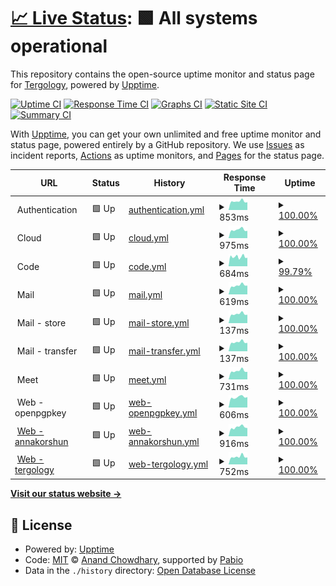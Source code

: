 # [📈 Live Status](https://Tergology.github.io/infra-upptime): <!--live status--> **🟩 All systems operational**

This repository contains the open-source uptime monitor and status page for [Tergology](http://tergology.com), powered by [Upptime](https://github.com/upptime/upptime).

[![Uptime CI](https://github.com/Tergology/infra-upptime/workflows/Uptime%20CI/badge.svg)](https://github.com/Tergology/infra-upptime/actions?query=workflow%3A%22Uptime+CI%22)
[![Response Time CI](https://github.com/Tergology/infra-upptime/workflows/Response%20Time%20CI/badge.svg)](https://github.com/Tergology/infra-upptime/actions?query=workflow%3A%22Response+Time+CI%22)
[![Graphs CI](https://github.com/Tergology/infra-upptime/workflows/Graphs%20CI/badge.svg)](https://github.com/Tergology/infra-upptime/actions?query=workflow%3A%22Graphs+CI%22)
[![Static Site CI](https://github.com/Tergology/infra-upptime/workflows/Static%20Site%20CI/badge.svg)](https://github.com/Tergology/infra-upptime/actions?query=workflow%3A%22Static+Site+CI%22)
[![Summary CI](https://github.com/Tergology/infra-upptime/workflows/Summary%20CI/badge.svg)](https://github.com/Tergology/infra-upptime/actions?query=workflow%3A%22Summary+CI%22)

With [Upptime](https://upptime.js.org), you can get your own unlimited and free uptime monitor and status page, powered entirely by a GitHub repository. We use [Issues](https://github.com/Tergology/infra-upptime/issues) as incident reports, [Actions](https://github.com/Tergology/infra-upptime/actions) as uptime monitors, and [Pages](https://Tergology.github.io/infra-upptime) for the status page.

<!--start: status pages-->
<!-- This summary is generated by Upptime (https://github.com/upptime/upptime) -->
<!-- Do not edit this manually, your changes will be overwritten -->
<!-- prettier-ignore -->
| URL | Status | History | Response Time | Uptime |
| --- | ------ | ------- | ------------- | ------ |
| <img alt="" src="https://icons.duckduckgo.com/ip3/auth.$tlg_domain.ico" height="13"> Authentication | 🟩 Up | [authentication.yml](https://github.com/Tergology/infra-upptime/commits/HEAD/history/authentication.yml) | <details><summary><img alt="Response time graph" src="./graphs/authentication/response-time-week.png" height="20"> 853ms</summary><br><a href="https://Tergology.github.io/infra-upptime/history/authentication"><img alt="Response time 884" src="https://img.shields.io/endpoint?url=https%3A%2F%2Fraw.githubusercontent.com%2FTergology%2Finfra-upptime%2FHEAD%2Fapi%2Fauthentication%2Fresponse-time.json"></a><br><a href="https://Tergology.github.io/infra-upptime/history/authentication"><img alt="24-hour response time 1084" src="https://img.shields.io/endpoint?url=https%3A%2F%2Fraw.githubusercontent.com%2FTergology%2Finfra-upptime%2FHEAD%2Fapi%2Fauthentication%2Fresponse-time-day.json"></a><br><a href="https://Tergology.github.io/infra-upptime/history/authentication"><img alt="7-day response time 853" src="https://img.shields.io/endpoint?url=https%3A%2F%2Fraw.githubusercontent.com%2FTergology%2Finfra-upptime%2FHEAD%2Fapi%2Fauthentication%2Fresponse-time-week.json"></a><br><a href="https://Tergology.github.io/infra-upptime/history/authentication"><img alt="30-day response time 896" src="https://img.shields.io/endpoint?url=https%3A%2F%2Fraw.githubusercontent.com%2FTergology%2Finfra-upptime%2FHEAD%2Fapi%2Fauthentication%2Fresponse-time-month.json"></a><br><a href="https://Tergology.github.io/infra-upptime/history/authentication"><img alt="1-year response time 884" src="https://img.shields.io/endpoint?url=https%3A%2F%2Fraw.githubusercontent.com%2FTergology%2Finfra-upptime%2FHEAD%2Fapi%2Fauthentication%2Fresponse-time-year.json"></a></details> | <details><summary><a href="https://Tergology.github.io/infra-upptime/history/authentication">100.00%</a></summary><a href="https://Tergology.github.io/infra-upptime/history/authentication"><img alt="All-time uptime 100.00%" src="https://img.shields.io/endpoint?url=https%3A%2F%2Fraw.githubusercontent.com%2FTergology%2Finfra-upptime%2FHEAD%2Fapi%2Fauthentication%2Fuptime.json"></a><br><a href="https://Tergology.github.io/infra-upptime/history/authentication"><img alt="24-hour uptime 100.00%" src="https://img.shields.io/endpoint?url=https%3A%2F%2Fraw.githubusercontent.com%2FTergology%2Finfra-upptime%2FHEAD%2Fapi%2Fauthentication%2Fuptime-day.json"></a><br><a href="https://Tergology.github.io/infra-upptime/history/authentication"><img alt="7-day uptime 100.00%" src="https://img.shields.io/endpoint?url=https%3A%2F%2Fraw.githubusercontent.com%2FTergology%2Finfra-upptime%2FHEAD%2Fapi%2Fauthentication%2Fuptime-week.json"></a><br><a href="https://Tergology.github.io/infra-upptime/history/authentication"><img alt="30-day uptime 100.00%" src="https://img.shields.io/endpoint?url=https%3A%2F%2Fraw.githubusercontent.com%2FTergology%2Finfra-upptime%2FHEAD%2Fapi%2Fauthentication%2Fuptime-month.json"></a><br><a href="https://Tergology.github.io/infra-upptime/history/authentication"><img alt="1-year uptime 100.00%" src="https://img.shields.io/endpoint?url=https%3A%2F%2Fraw.githubusercontent.com%2FTergology%2Finfra-upptime%2FHEAD%2Fapi%2Fauthentication%2Fuptime-year.json"></a></details>
| <img alt="" src="https://icons.duckduckgo.com/ip3/cloud.$tlg_domain.ico" height="13"> Cloud | 🟩 Up | [cloud.yml](https://github.com/Tergology/infra-upptime/commits/HEAD/history/cloud.yml) | <details><summary><img alt="Response time graph" src="./graphs/cloud/response-time-week.png" height="20"> 975ms</summary><br><a href="https://Tergology.github.io/infra-upptime/history/cloud"><img alt="Response time 958" src="https://img.shields.io/endpoint?url=https%3A%2F%2Fraw.githubusercontent.com%2FTergology%2Finfra-upptime%2FHEAD%2Fapi%2Fcloud%2Fresponse-time.json"></a><br><a href="https://Tergology.github.io/infra-upptime/history/cloud"><img alt="24-hour response time 1249" src="https://img.shields.io/endpoint?url=https%3A%2F%2Fraw.githubusercontent.com%2FTergology%2Finfra-upptime%2FHEAD%2Fapi%2Fcloud%2Fresponse-time-day.json"></a><br><a href="https://Tergology.github.io/infra-upptime/history/cloud"><img alt="7-day response time 975" src="https://img.shields.io/endpoint?url=https%3A%2F%2Fraw.githubusercontent.com%2FTergology%2Finfra-upptime%2FHEAD%2Fapi%2Fcloud%2Fresponse-time-week.json"></a><br><a href="https://Tergology.github.io/infra-upptime/history/cloud"><img alt="30-day response time 975" src="https://img.shields.io/endpoint?url=https%3A%2F%2Fraw.githubusercontent.com%2FTergology%2Finfra-upptime%2FHEAD%2Fapi%2Fcloud%2Fresponse-time-month.json"></a><br><a href="https://Tergology.github.io/infra-upptime/history/cloud"><img alt="1-year response time 958" src="https://img.shields.io/endpoint?url=https%3A%2F%2Fraw.githubusercontent.com%2FTergology%2Finfra-upptime%2FHEAD%2Fapi%2Fcloud%2Fresponse-time-year.json"></a></details> | <details><summary><a href="https://Tergology.github.io/infra-upptime/history/cloud">100.00%</a></summary><a href="https://Tergology.github.io/infra-upptime/history/cloud"><img alt="All-time uptime 99.94%" src="https://img.shields.io/endpoint?url=https%3A%2F%2Fraw.githubusercontent.com%2FTergology%2Finfra-upptime%2FHEAD%2Fapi%2Fcloud%2Fuptime.json"></a><br><a href="https://Tergology.github.io/infra-upptime/history/cloud"><img alt="24-hour uptime 100.00%" src="https://img.shields.io/endpoint?url=https%3A%2F%2Fraw.githubusercontent.com%2FTergology%2Finfra-upptime%2FHEAD%2Fapi%2Fcloud%2Fuptime-day.json"></a><br><a href="https://Tergology.github.io/infra-upptime/history/cloud"><img alt="7-day uptime 100.00%" src="https://img.shields.io/endpoint?url=https%3A%2F%2Fraw.githubusercontent.com%2FTergology%2Finfra-upptime%2FHEAD%2Fapi%2Fcloud%2Fuptime-week.json"></a><br><a href="https://Tergology.github.io/infra-upptime/history/cloud"><img alt="30-day uptime 99.85%" src="https://img.shields.io/endpoint?url=https%3A%2F%2Fraw.githubusercontent.com%2FTergology%2Finfra-upptime%2FHEAD%2Fapi%2Fcloud%2Fuptime-month.json"></a><br><a href="https://Tergology.github.io/infra-upptime/history/cloud"><img alt="1-year uptime 99.94%" src="https://img.shields.io/endpoint?url=https%3A%2F%2Fraw.githubusercontent.com%2FTergology%2Finfra-upptime%2FHEAD%2Fapi%2Fcloud%2Fuptime-year.json"></a></details>
| <img alt="" src="https://icons.duckduckgo.com/ip3/code.$tlg_domain.ico" height="13"> Code | 🟩 Up | [code.yml](https://github.com/Tergology/infra-upptime/commits/HEAD/history/code.yml) | <details><summary><img alt="Response time graph" src="./graphs/code/response-time-week.png" height="20"> 684ms</summary><br><a href="https://Tergology.github.io/infra-upptime/history/code"><img alt="Response time 710" src="https://img.shields.io/endpoint?url=https%3A%2F%2Fraw.githubusercontent.com%2FTergology%2Finfra-upptime%2FHEAD%2Fapi%2Fcode%2Fresponse-time.json"></a><br><a href="https://Tergology.github.io/infra-upptime/history/code"><img alt="24-hour response time 915" src="https://img.shields.io/endpoint?url=https%3A%2F%2Fraw.githubusercontent.com%2FTergology%2Finfra-upptime%2FHEAD%2Fapi%2Fcode%2Fresponse-time-day.json"></a><br><a href="https://Tergology.github.io/infra-upptime/history/code"><img alt="7-day response time 684" src="https://img.shields.io/endpoint?url=https%3A%2F%2Fraw.githubusercontent.com%2FTergology%2Finfra-upptime%2FHEAD%2Fapi%2Fcode%2Fresponse-time-week.json"></a><br><a href="https://Tergology.github.io/infra-upptime/history/code"><img alt="30-day response time 708" src="https://img.shields.io/endpoint?url=https%3A%2F%2Fraw.githubusercontent.com%2FTergology%2Finfra-upptime%2FHEAD%2Fapi%2Fcode%2Fresponse-time-month.json"></a><br><a href="https://Tergology.github.io/infra-upptime/history/code"><img alt="1-year response time 710" src="https://img.shields.io/endpoint?url=https%3A%2F%2Fraw.githubusercontent.com%2FTergology%2Finfra-upptime%2FHEAD%2Fapi%2Fcode%2Fresponse-time-year.json"></a></details> | <details><summary><a href="https://Tergology.github.io/infra-upptime/history/code">99.79%</a></summary><a href="https://Tergology.github.io/infra-upptime/history/code"><img alt="All-time uptime 99.93%" src="https://img.shields.io/endpoint?url=https%3A%2F%2Fraw.githubusercontent.com%2FTergology%2Finfra-upptime%2FHEAD%2Fapi%2Fcode%2Fuptime.json"></a><br><a href="https://Tergology.github.io/infra-upptime/history/code"><img alt="24-hour uptime 100.00%" src="https://img.shields.io/endpoint?url=https%3A%2F%2Fraw.githubusercontent.com%2FTergology%2Finfra-upptime%2FHEAD%2Fapi%2Fcode%2Fuptime-day.json"></a><br><a href="https://Tergology.github.io/infra-upptime/history/code"><img alt="7-day uptime 99.79%" src="https://img.shields.io/endpoint?url=https%3A%2F%2Fraw.githubusercontent.com%2FTergology%2Finfra-upptime%2FHEAD%2Fapi%2Fcode%2Fuptime-week.json"></a><br><a href="https://Tergology.github.io/infra-upptime/history/code"><img alt="30-day uptime 99.75%" src="https://img.shields.io/endpoint?url=https%3A%2F%2Fraw.githubusercontent.com%2FTergology%2Finfra-upptime%2FHEAD%2Fapi%2Fcode%2Fuptime-month.json"></a><br><a href="https://Tergology.github.io/infra-upptime/history/code"><img alt="1-year uptime 99.93%" src="https://img.shields.io/endpoint?url=https%3A%2F%2Fraw.githubusercontent.com%2FTergology%2Finfra-upptime%2FHEAD%2Fapi%2Fcode%2Fuptime-year.json"></a></details>
| <img alt="" src="https://icons.duckduckgo.com/ip3/mail.$tlg_domain.ico" height="13"> Mail | 🟩 Up | [mail.yml](https://github.com/Tergology/infra-upptime/commits/HEAD/history/mail.yml) | <details><summary><img alt="Response time graph" src="./graphs/mail/response-time-week.png" height="20"> 619ms</summary><br><a href="https://Tergology.github.io/infra-upptime/history/mail"><img alt="Response time 589" src="https://img.shields.io/endpoint?url=https%3A%2F%2Fraw.githubusercontent.com%2FTergology%2Finfra-upptime%2FHEAD%2Fapi%2Fmail%2Fresponse-time.json"></a><br><a href="https://Tergology.github.io/infra-upptime/history/mail"><img alt="24-hour response time 893" src="https://img.shields.io/endpoint?url=https%3A%2F%2Fraw.githubusercontent.com%2FTergology%2Finfra-upptime%2FHEAD%2Fapi%2Fmail%2Fresponse-time-day.json"></a><br><a href="https://Tergology.github.io/infra-upptime/history/mail"><img alt="7-day response time 619" src="https://img.shields.io/endpoint?url=https%3A%2F%2Fraw.githubusercontent.com%2FTergology%2Finfra-upptime%2FHEAD%2Fapi%2Fmail%2Fresponse-time-week.json"></a><br><a href="https://Tergology.github.io/infra-upptime/history/mail"><img alt="30-day response time 607" src="https://img.shields.io/endpoint?url=https%3A%2F%2Fraw.githubusercontent.com%2FTergology%2Finfra-upptime%2FHEAD%2Fapi%2Fmail%2Fresponse-time-month.json"></a><br><a href="https://Tergology.github.io/infra-upptime/history/mail"><img alt="1-year response time 589" src="https://img.shields.io/endpoint?url=https%3A%2F%2Fraw.githubusercontent.com%2FTergology%2Finfra-upptime%2FHEAD%2Fapi%2Fmail%2Fresponse-time-year.json"></a></details> | <details><summary><a href="https://Tergology.github.io/infra-upptime/history/mail">100.00%</a></summary><a href="https://Tergology.github.io/infra-upptime/history/mail"><img alt="All-time uptime 99.99%" src="https://img.shields.io/endpoint?url=https%3A%2F%2Fraw.githubusercontent.com%2FTergology%2Finfra-upptime%2FHEAD%2Fapi%2Fmail%2Fuptime.json"></a><br><a href="https://Tergology.github.io/infra-upptime/history/mail"><img alt="24-hour uptime 100.00%" src="https://img.shields.io/endpoint?url=https%3A%2F%2Fraw.githubusercontent.com%2FTergology%2Finfra-upptime%2FHEAD%2Fapi%2Fmail%2Fuptime-day.json"></a><br><a href="https://Tergology.github.io/infra-upptime/history/mail"><img alt="7-day uptime 100.00%" src="https://img.shields.io/endpoint?url=https%3A%2F%2Fraw.githubusercontent.com%2FTergology%2Finfra-upptime%2FHEAD%2Fapi%2Fmail%2Fuptime-week.json"></a><br><a href="https://Tergology.github.io/infra-upptime/history/mail"><img alt="30-day uptime 99.96%" src="https://img.shields.io/endpoint?url=https%3A%2F%2Fraw.githubusercontent.com%2FTergology%2Finfra-upptime%2FHEAD%2Fapi%2Fmail%2Fuptime-month.json"></a><br><a href="https://Tergology.github.io/infra-upptime/history/mail"><img alt="1-year uptime 99.99%" src="https://img.shields.io/endpoint?url=https%3A%2F%2Fraw.githubusercontent.com%2FTergology%2Finfra-upptime%2FHEAD%2Fapi%2Fmail%2Fuptime-year.json"></a></details>
| <img alt="" src="https://icons.duckduckgo.com/ip3/null.ico" height="13"> Mail - store | 🟩 Up | [mail-store.yml](https://github.com/Tergology/infra-upptime/commits/HEAD/history/mail-store.yml) | <details><summary><img alt="Response time graph" src="./graphs/mail-store/response-time-week.png" height="20"> 137ms</summary><br><a href="https://Tergology.github.io/infra-upptime/history/mail-store"><img alt="Response time 134" src="https://img.shields.io/endpoint?url=https%3A%2F%2Fraw.githubusercontent.com%2FTergology%2Finfra-upptime%2FHEAD%2Fapi%2Fmail-store%2Fresponse-time.json"></a><br><a href="https://Tergology.github.io/infra-upptime/history/mail-store"><img alt="24-hour response time 178" src="https://img.shields.io/endpoint?url=https%3A%2F%2Fraw.githubusercontent.com%2FTergology%2Finfra-upptime%2FHEAD%2Fapi%2Fmail-store%2Fresponse-time-day.json"></a><br><a href="https://Tergology.github.io/infra-upptime/history/mail-store"><img alt="7-day response time 137" src="https://img.shields.io/endpoint?url=https%3A%2F%2Fraw.githubusercontent.com%2FTergology%2Finfra-upptime%2FHEAD%2Fapi%2Fmail-store%2Fresponse-time-week.json"></a><br><a href="https://Tergology.github.io/infra-upptime/history/mail-store"><img alt="30-day response time 137" src="https://img.shields.io/endpoint?url=https%3A%2F%2Fraw.githubusercontent.com%2FTergology%2Finfra-upptime%2FHEAD%2Fapi%2Fmail-store%2Fresponse-time-month.json"></a><br><a href="https://Tergology.github.io/infra-upptime/history/mail-store"><img alt="1-year response time 134" src="https://img.shields.io/endpoint?url=https%3A%2F%2Fraw.githubusercontent.com%2FTergology%2Finfra-upptime%2FHEAD%2Fapi%2Fmail-store%2Fresponse-time-year.json"></a></details> | <details><summary><a href="https://Tergology.github.io/infra-upptime/history/mail-store">100.00%</a></summary><a href="https://Tergology.github.io/infra-upptime/history/mail-store"><img alt="All-time uptime 99.98%" src="https://img.shields.io/endpoint?url=https%3A%2F%2Fraw.githubusercontent.com%2FTergology%2Finfra-upptime%2FHEAD%2Fapi%2Fmail-store%2Fuptime.json"></a><br><a href="https://Tergology.github.io/infra-upptime/history/mail-store"><img alt="24-hour uptime 100.00%" src="https://img.shields.io/endpoint?url=https%3A%2F%2Fraw.githubusercontent.com%2FTergology%2Finfra-upptime%2FHEAD%2Fapi%2Fmail-store%2Fuptime-day.json"></a><br><a href="https://Tergology.github.io/infra-upptime/history/mail-store"><img alt="7-day uptime 100.00%" src="https://img.shields.io/endpoint?url=https%3A%2F%2Fraw.githubusercontent.com%2FTergology%2Finfra-upptime%2FHEAD%2Fapi%2Fmail-store%2Fuptime-week.json"></a><br><a href="https://Tergology.github.io/infra-upptime/history/mail-store"><img alt="30-day uptime 99.95%" src="https://img.shields.io/endpoint?url=https%3A%2F%2Fraw.githubusercontent.com%2FTergology%2Finfra-upptime%2FHEAD%2Fapi%2Fmail-store%2Fuptime-month.json"></a><br><a href="https://Tergology.github.io/infra-upptime/history/mail-store"><img alt="1-year uptime 99.98%" src="https://img.shields.io/endpoint?url=https%3A%2F%2Fraw.githubusercontent.com%2FTergology%2Finfra-upptime%2FHEAD%2Fapi%2Fmail-store%2Fuptime-year.json"></a></details>
| <img alt="" src="https://icons.duckduckgo.com/ip3/null.ico" height="13"> Mail - transfer | 🟩 Up | [mail-transfer.yml](https://github.com/Tergology/infra-upptime/commits/HEAD/history/mail-transfer.yml) | <details><summary><img alt="Response time graph" src="./graphs/mail-transfer/response-time-week.png" height="20"> 137ms</summary><br><a href="https://Tergology.github.io/infra-upptime/history/mail-transfer"><img alt="Response time 134" src="https://img.shields.io/endpoint?url=https%3A%2F%2Fraw.githubusercontent.com%2FTergology%2Finfra-upptime%2FHEAD%2Fapi%2Fmail-transfer%2Fresponse-time.json"></a><br><a href="https://Tergology.github.io/infra-upptime/history/mail-transfer"><img alt="24-hour response time 178" src="https://img.shields.io/endpoint?url=https%3A%2F%2Fraw.githubusercontent.com%2FTergology%2Finfra-upptime%2FHEAD%2Fapi%2Fmail-transfer%2Fresponse-time-day.json"></a><br><a href="https://Tergology.github.io/infra-upptime/history/mail-transfer"><img alt="7-day response time 137" src="https://img.shields.io/endpoint?url=https%3A%2F%2Fraw.githubusercontent.com%2FTergology%2Finfra-upptime%2FHEAD%2Fapi%2Fmail-transfer%2Fresponse-time-week.json"></a><br><a href="https://Tergology.github.io/infra-upptime/history/mail-transfer"><img alt="30-day response time 136" src="https://img.shields.io/endpoint?url=https%3A%2F%2Fraw.githubusercontent.com%2FTergology%2Finfra-upptime%2FHEAD%2Fapi%2Fmail-transfer%2Fresponse-time-month.json"></a><br><a href="https://Tergology.github.io/infra-upptime/history/mail-transfer"><img alt="1-year response time 134" src="https://img.shields.io/endpoint?url=https%3A%2F%2Fraw.githubusercontent.com%2FTergology%2Finfra-upptime%2FHEAD%2Fapi%2Fmail-transfer%2Fresponse-time-year.json"></a></details> | <details><summary><a href="https://Tergology.github.io/infra-upptime/history/mail-transfer">100.00%</a></summary><a href="https://Tergology.github.io/infra-upptime/history/mail-transfer"><img alt="All-time uptime 99.98%" src="https://img.shields.io/endpoint?url=https%3A%2F%2Fraw.githubusercontent.com%2FTergology%2Finfra-upptime%2FHEAD%2Fapi%2Fmail-transfer%2Fuptime.json"></a><br><a href="https://Tergology.github.io/infra-upptime/history/mail-transfer"><img alt="24-hour uptime 100.00%" src="https://img.shields.io/endpoint?url=https%3A%2F%2Fraw.githubusercontent.com%2FTergology%2Finfra-upptime%2FHEAD%2Fapi%2Fmail-transfer%2Fuptime-day.json"></a><br><a href="https://Tergology.github.io/infra-upptime/history/mail-transfer"><img alt="7-day uptime 100.00%" src="https://img.shields.io/endpoint?url=https%3A%2F%2Fraw.githubusercontent.com%2FTergology%2Finfra-upptime%2FHEAD%2Fapi%2Fmail-transfer%2Fuptime-week.json"></a><br><a href="https://Tergology.github.io/infra-upptime/history/mail-transfer"><img alt="30-day uptime 99.95%" src="https://img.shields.io/endpoint?url=https%3A%2F%2Fraw.githubusercontent.com%2FTergology%2Finfra-upptime%2FHEAD%2Fapi%2Fmail-transfer%2Fuptime-month.json"></a><br><a href="https://Tergology.github.io/infra-upptime/history/mail-transfer"><img alt="1-year uptime 99.98%" src="https://img.shields.io/endpoint?url=https%3A%2F%2Fraw.githubusercontent.com%2FTergology%2Finfra-upptime%2FHEAD%2Fapi%2Fmail-transfer%2Fuptime-year.json"></a></details>
| <img alt="" src="https://icons.duckduckgo.com/ip3/meet.$tlg_domain.ico" height="13"> Meet | 🟩 Up | [meet.yml](https://github.com/Tergology/infra-upptime/commits/HEAD/history/meet.yml) | <details><summary><img alt="Response time graph" src="./graphs/meet/response-time-week.png" height="20"> 731ms</summary><br><a href="https://Tergology.github.io/infra-upptime/history/meet"><img alt="Response time 712" src="https://img.shields.io/endpoint?url=https%3A%2F%2Fraw.githubusercontent.com%2FTergology%2Finfra-upptime%2FHEAD%2Fapi%2Fmeet%2Fresponse-time.json"></a><br><a href="https://Tergology.github.io/infra-upptime/history/meet"><img alt="24-hour response time 1095" src="https://img.shields.io/endpoint?url=https%3A%2F%2Fraw.githubusercontent.com%2FTergology%2Finfra-upptime%2FHEAD%2Fapi%2Fmeet%2Fresponse-time-day.json"></a><br><a href="https://Tergology.github.io/infra-upptime/history/meet"><img alt="7-day response time 731" src="https://img.shields.io/endpoint?url=https%3A%2F%2Fraw.githubusercontent.com%2FTergology%2Finfra-upptime%2FHEAD%2Fapi%2Fmeet%2Fresponse-time-week.json"></a><br><a href="https://Tergology.github.io/infra-upptime/history/meet"><img alt="30-day response time 728" src="https://img.shields.io/endpoint?url=https%3A%2F%2Fraw.githubusercontent.com%2FTergology%2Finfra-upptime%2FHEAD%2Fapi%2Fmeet%2Fresponse-time-month.json"></a><br><a href="https://Tergology.github.io/infra-upptime/history/meet"><img alt="1-year response time 712" src="https://img.shields.io/endpoint?url=https%3A%2F%2Fraw.githubusercontent.com%2FTergology%2Finfra-upptime%2FHEAD%2Fapi%2Fmeet%2Fresponse-time-year.json"></a></details> | <details><summary><a href="https://Tergology.github.io/infra-upptime/history/meet">100.00%</a></summary><a href="https://Tergology.github.io/infra-upptime/history/meet"><img alt="All-time uptime 99.99%" src="https://img.shields.io/endpoint?url=https%3A%2F%2Fraw.githubusercontent.com%2FTergology%2Finfra-upptime%2FHEAD%2Fapi%2Fmeet%2Fuptime.json"></a><br><a href="https://Tergology.github.io/infra-upptime/history/meet"><img alt="24-hour uptime 100.00%" src="https://img.shields.io/endpoint?url=https%3A%2F%2Fraw.githubusercontent.com%2FTergology%2Finfra-upptime%2FHEAD%2Fapi%2Fmeet%2Fuptime-day.json"></a><br><a href="https://Tergology.github.io/infra-upptime/history/meet"><img alt="7-day uptime 100.00%" src="https://img.shields.io/endpoint?url=https%3A%2F%2Fraw.githubusercontent.com%2FTergology%2Finfra-upptime%2FHEAD%2Fapi%2Fmeet%2Fuptime-week.json"></a><br><a href="https://Tergology.github.io/infra-upptime/history/meet"><img alt="30-day uptime 99.96%" src="https://img.shields.io/endpoint?url=https%3A%2F%2Fraw.githubusercontent.com%2FTergology%2Finfra-upptime%2FHEAD%2Fapi%2Fmeet%2Fuptime-month.json"></a><br><a href="https://Tergology.github.io/infra-upptime/history/meet"><img alt="1-year uptime 99.99%" src="https://img.shields.io/endpoint?url=https%3A%2F%2Fraw.githubusercontent.com%2FTergology%2Finfra-upptime%2FHEAD%2Fapi%2Fmeet%2Fuptime-year.json"></a></details>
| <img alt="" src="https://icons.duckduckgo.com/ip3/openpgpkey.$tlg_domain.ico" height="13"> Web - openpgpkey | 🟩 Up | [web-openpgpkey.yml](https://github.com/Tergology/infra-upptime/commits/HEAD/history/web-openpgpkey.yml) | <details><summary><img alt="Response time graph" src="./graphs/web-openpgpkey/response-time-week.png" height="20"> 606ms</summary><br><a href="https://Tergology.github.io/infra-upptime/history/web-openpgpkey"><img alt="Response time 574" src="https://img.shields.io/endpoint?url=https%3A%2F%2Fraw.githubusercontent.com%2FTergology%2Finfra-upptime%2FHEAD%2Fapi%2Fweb-openpgpkey%2Fresponse-time.json"></a><br><a href="https://Tergology.github.io/infra-upptime/history/web-openpgpkey"><img alt="24-hour response time 784" src="https://img.shields.io/endpoint?url=https%3A%2F%2Fraw.githubusercontent.com%2FTergology%2Finfra-upptime%2FHEAD%2Fapi%2Fweb-openpgpkey%2Fresponse-time-day.json"></a><br><a href="https://Tergology.github.io/infra-upptime/history/web-openpgpkey"><img alt="7-day response time 606" src="https://img.shields.io/endpoint?url=https%3A%2F%2Fraw.githubusercontent.com%2FTergology%2Finfra-upptime%2FHEAD%2Fapi%2Fweb-openpgpkey%2Fresponse-time-week.json"></a><br><a href="https://Tergology.github.io/infra-upptime/history/web-openpgpkey"><img alt="30-day response time 582" src="https://img.shields.io/endpoint?url=https%3A%2F%2Fraw.githubusercontent.com%2FTergology%2Finfra-upptime%2FHEAD%2Fapi%2Fweb-openpgpkey%2Fresponse-time-month.json"></a><br><a href="https://Tergology.github.io/infra-upptime/history/web-openpgpkey"><img alt="1-year response time 574" src="https://img.shields.io/endpoint?url=https%3A%2F%2Fraw.githubusercontent.com%2FTergology%2Finfra-upptime%2FHEAD%2Fapi%2Fweb-openpgpkey%2Fresponse-time-year.json"></a></details> | <details><summary><a href="https://Tergology.github.io/infra-upptime/history/web-openpgpkey">100.00%</a></summary><a href="https://Tergology.github.io/infra-upptime/history/web-openpgpkey"><img alt="All-time uptime 99.99%" src="https://img.shields.io/endpoint?url=https%3A%2F%2Fraw.githubusercontent.com%2FTergology%2Finfra-upptime%2FHEAD%2Fapi%2Fweb-openpgpkey%2Fuptime.json"></a><br><a href="https://Tergology.github.io/infra-upptime/history/web-openpgpkey"><img alt="24-hour uptime 100.00%" src="https://img.shields.io/endpoint?url=https%3A%2F%2Fraw.githubusercontent.com%2FTergology%2Finfra-upptime%2FHEAD%2Fapi%2Fweb-openpgpkey%2Fuptime-day.json"></a><br><a href="https://Tergology.github.io/infra-upptime/history/web-openpgpkey"><img alt="7-day uptime 100.00%" src="https://img.shields.io/endpoint?url=https%3A%2F%2Fraw.githubusercontent.com%2FTergology%2Finfra-upptime%2FHEAD%2Fapi%2Fweb-openpgpkey%2Fuptime-week.json"></a><br><a href="https://Tergology.github.io/infra-upptime/history/web-openpgpkey"><img alt="30-day uptime 99.96%" src="https://img.shields.io/endpoint?url=https%3A%2F%2Fraw.githubusercontent.com%2FTergology%2Finfra-upptime%2FHEAD%2Fapi%2Fweb-openpgpkey%2Fuptime-month.json"></a><br><a href="https://Tergology.github.io/infra-upptime/history/web-openpgpkey"><img alt="1-year uptime 99.99%" src="https://img.shields.io/endpoint?url=https%3A%2F%2Fraw.githubusercontent.com%2FTergology%2Finfra-upptime%2FHEAD%2Fapi%2Fweb-openpgpkey%2Fuptime-year.json"></a></details>
| <img alt="" src="https://icons.duckduckgo.com/ip3/www.annakorshun.com.ico" height="13"> [Web - annakorshun](https://www.annakorshun.com) | 🟩 Up | [web-annakorshun.yml](https://github.com/Tergology/infra-upptime/commits/HEAD/history/web-annakorshun.yml) | <details><summary><img alt="Response time graph" src="./graphs/web-annakorshun/response-time-week.png" height="20"> 916ms</summary><br><a href="https://Tergology.github.io/infra-upptime/history/web-annakorshun"><img alt="Response time 874" src="https://img.shields.io/endpoint?url=https%3A%2F%2Fraw.githubusercontent.com%2FTergology%2Finfra-upptime%2FHEAD%2Fapi%2Fweb-annakorshun%2Fresponse-time.json"></a><br><a href="https://Tergology.github.io/infra-upptime/history/web-annakorshun"><img alt="24-hour response time 1195" src="https://img.shields.io/endpoint?url=https%3A%2F%2Fraw.githubusercontent.com%2FTergology%2Finfra-upptime%2FHEAD%2Fapi%2Fweb-annakorshun%2Fresponse-time-day.json"></a><br><a href="https://Tergology.github.io/infra-upptime/history/web-annakorshun"><img alt="7-day response time 916" src="https://img.shields.io/endpoint?url=https%3A%2F%2Fraw.githubusercontent.com%2FTergology%2Finfra-upptime%2FHEAD%2Fapi%2Fweb-annakorshun%2Fresponse-time-week.json"></a><br><a href="https://Tergology.github.io/infra-upptime/history/web-annakorshun"><img alt="30-day response time 899" src="https://img.shields.io/endpoint?url=https%3A%2F%2Fraw.githubusercontent.com%2FTergology%2Finfra-upptime%2FHEAD%2Fapi%2Fweb-annakorshun%2Fresponse-time-month.json"></a><br><a href="https://Tergology.github.io/infra-upptime/history/web-annakorshun"><img alt="1-year response time 874" src="https://img.shields.io/endpoint?url=https%3A%2F%2Fraw.githubusercontent.com%2FTergology%2Finfra-upptime%2FHEAD%2Fapi%2Fweb-annakorshun%2Fresponse-time-year.json"></a></details> | <details><summary><a href="https://Tergology.github.io/infra-upptime/history/web-annakorshun">100.00%</a></summary><a href="https://Tergology.github.io/infra-upptime/history/web-annakorshun"><img alt="All-time uptime 99.99%" src="https://img.shields.io/endpoint?url=https%3A%2F%2Fraw.githubusercontent.com%2FTergology%2Finfra-upptime%2FHEAD%2Fapi%2Fweb-annakorshun%2Fuptime.json"></a><br><a href="https://Tergology.github.io/infra-upptime/history/web-annakorshun"><img alt="24-hour uptime 100.00%" src="https://img.shields.io/endpoint?url=https%3A%2F%2Fraw.githubusercontent.com%2FTergology%2Finfra-upptime%2FHEAD%2Fapi%2Fweb-annakorshun%2Fuptime-day.json"></a><br><a href="https://Tergology.github.io/infra-upptime/history/web-annakorshun"><img alt="7-day uptime 100.00%" src="https://img.shields.io/endpoint?url=https%3A%2F%2Fraw.githubusercontent.com%2FTergology%2Finfra-upptime%2FHEAD%2Fapi%2Fweb-annakorshun%2Fuptime-week.json"></a><br><a href="https://Tergology.github.io/infra-upptime/history/web-annakorshun"><img alt="30-day uptime 99.96%" src="https://img.shields.io/endpoint?url=https%3A%2F%2Fraw.githubusercontent.com%2FTergology%2Finfra-upptime%2FHEAD%2Fapi%2Fweb-annakorshun%2Fuptime-month.json"></a><br><a href="https://Tergology.github.io/infra-upptime/history/web-annakorshun"><img alt="1-year uptime 99.99%" src="https://img.shields.io/endpoint?url=https%3A%2F%2Fraw.githubusercontent.com%2FTergology%2Finfra-upptime%2FHEAD%2Fapi%2Fweb-annakorshun%2Fuptime-year.json"></a></details>
| <img alt="" src="https://icons.duckduckgo.com/ip3/www.tergology.com.ico" height="13"> [Web - tergology](https://www.tergology.com) | 🟩 Up | [web-tergology.yml](https://github.com/Tergology/infra-upptime/commits/HEAD/history/web-tergology.yml) | <details><summary><img alt="Response time graph" src="./graphs/web-tergology/response-time-week.png" height="20"> 752ms</summary><br><a href="https://Tergology.github.io/infra-upptime/history/web-tergology"><img alt="Response time 843" src="https://img.shields.io/endpoint?url=https%3A%2F%2Fraw.githubusercontent.com%2FTergology%2Finfra-upptime%2FHEAD%2Fapi%2Fweb-tergology%2Fresponse-time.json"></a><br><a href="https://Tergology.github.io/infra-upptime/history/web-tergology"><img alt="24-hour response time 870" src="https://img.shields.io/endpoint?url=https%3A%2F%2Fraw.githubusercontent.com%2FTergology%2Finfra-upptime%2FHEAD%2Fapi%2Fweb-tergology%2Fresponse-time-day.json"></a><br><a href="https://Tergology.github.io/infra-upptime/history/web-tergology"><img alt="7-day response time 752" src="https://img.shields.io/endpoint?url=https%3A%2F%2Fraw.githubusercontent.com%2FTergology%2Finfra-upptime%2FHEAD%2Fapi%2Fweb-tergology%2Fresponse-time-week.json"></a><br><a href="https://Tergology.github.io/infra-upptime/history/web-tergology"><img alt="30-day response time 775" src="https://img.shields.io/endpoint?url=https%3A%2F%2Fraw.githubusercontent.com%2FTergology%2Finfra-upptime%2FHEAD%2Fapi%2Fweb-tergology%2Fresponse-time-month.json"></a><br><a href="https://Tergology.github.io/infra-upptime/history/web-tergology"><img alt="1-year response time 843" src="https://img.shields.io/endpoint?url=https%3A%2F%2Fraw.githubusercontent.com%2FTergology%2Finfra-upptime%2FHEAD%2Fapi%2Fweb-tergology%2Fresponse-time-year.json"></a></details> | <details><summary><a href="https://Tergology.github.io/infra-upptime/history/web-tergology">100.00%</a></summary><a href="https://Tergology.github.io/infra-upptime/history/web-tergology"><img alt="All-time uptime 99.99%" src="https://img.shields.io/endpoint?url=https%3A%2F%2Fraw.githubusercontent.com%2FTergology%2Finfra-upptime%2FHEAD%2Fapi%2Fweb-tergology%2Fuptime.json"></a><br><a href="https://Tergology.github.io/infra-upptime/history/web-tergology"><img alt="24-hour uptime 100.00%" src="https://img.shields.io/endpoint?url=https%3A%2F%2Fraw.githubusercontent.com%2FTergology%2Finfra-upptime%2FHEAD%2Fapi%2Fweb-tergology%2Fuptime-day.json"></a><br><a href="https://Tergology.github.io/infra-upptime/history/web-tergology"><img alt="7-day uptime 100.00%" src="https://img.shields.io/endpoint?url=https%3A%2F%2Fraw.githubusercontent.com%2FTergology%2Finfra-upptime%2FHEAD%2Fapi%2Fweb-tergology%2Fuptime-week.json"></a><br><a href="https://Tergology.github.io/infra-upptime/history/web-tergology"><img alt="30-day uptime 99.96%" src="https://img.shields.io/endpoint?url=https%3A%2F%2Fraw.githubusercontent.com%2FTergology%2Finfra-upptime%2FHEAD%2Fapi%2Fweb-tergology%2Fuptime-month.json"></a><br><a href="https://Tergology.github.io/infra-upptime/history/web-tergology"><img alt="1-year uptime 99.99%" src="https://img.shields.io/endpoint?url=https%3A%2F%2Fraw.githubusercontent.com%2FTergology%2Finfra-upptime%2FHEAD%2Fapi%2Fweb-tergology%2Fuptime-year.json"></a></details>

<!--end: status pages-->

[**Visit our status website →**](https://Tergology.github.io/infra-upptime)

## 📄 License

- Powered by: [Upptime](https://github.com/upptime/upptime)
- Code: [MIT](./LICENSE) © [Anand Chowdhary](https://anandchowdhary.com), supported by [Pabio](https://pabio.com)
- Data in the `./history` directory: [Open Database License](https://opendatacommons.org/licenses/odbl/1-0/)
